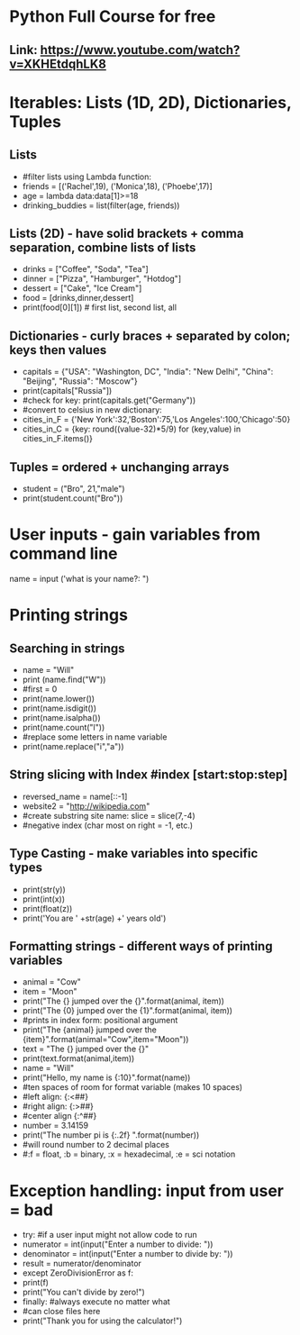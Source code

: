 # Python Full Course for free 
## Link: https://www.youtube.com/watch?v=XKHEtdqhLK8

# Iterables: Lists (1D, 2D), Dictionaries, Tuples
## Lists
* #filter lists using Lambda function: 
* friends = [('Rachel',19), ('Monica',18), ('Phoebe',17)]
* age = lambda data:data[1]>=18
* drinking_buddies = list(filter(age, friends))

## Lists (2D) - have solid brackets + comma separation, combine lists of lists
* drinks = ["Coffee", "Soda", "Tea"]
* dinner = ["Pizza", "Hamburger", "Hotdog"]
* dessert = ["Cake", "Ice Cream"]
* food = [drinks,dinner,dessert]
* print(food[0][1]) # first list, second list, all

## Dictionaries - curly braces + separated by colon; keys then values
* capitals = {"USA": "Washington, DC", "India": "New Delhi", "China": "Beijing", "Russia": "Moscow"}
* print(capitals["Russia"])
* #check for key: print(capitals.get("Germany"))
* #convert to celsius in new dictionary:
* cities_in_F = {'New York':32,'Boston':75,'Los Angeles':100,'Chicago':50}
* cities_in_C = {key: round((value-32)*5/9) for (key,value) in cities_in_F.items()}

## Tuples = ordered + unchanging arrays
* student = ("Bro", 21,"male")
* print(student.count("Bro"))

# User inputs - gain variables from command line
name = input ('what is your name?: ")

# Printing strings
## Searching in strings
* name = "Will"
* print (name.find("W"))
* #first = 0
* print(name.lower())
* print(name.isdigit())
* print(name.isalpha())
* print(name.count("l"))
* #replace some letters in name variable 
* print(name.replace("i","a"))

## String slicing with Index #index [start:stop:step]
* reversed_name = name[::-1]
* website2 = "http://wikipedia.com"
* #create substring site name: slice = slice(7,-4)
* #negative index (char most on right = -1, etc.)

## Type Casting - make variables into specific types 
* print(str(y))
* print(int(x))
* print(float(z))
* print('You are ' +str(age) +' years old')
## Formatting strings - different ways of printing variables
* animal = "Cow"
* item = "Moon"
* print("The {} jumped over the {}".format(animal, item))
* print("The {0} jumped over the {1}".format(animal, item))
* #prints in index form: positional argument
* print("The {animal} jumped over the {item}".format(animal="Cow",item="Moon"))
* text = "The {} jumped over the {}"
* print(text.format(animal,item))
* name = "Will"
* print("Hello, my name is {:10}".format(name))
* #ten spaces of room for format variable (makes 10 spaces)
* #left align: {:<##}
* #right align: {:>##}
* #center align {:^##}
* number = 3.14159
* print("The number pi is  {:.2f} ".format(number))
* #will round number to 2 decimal places
* #:f = float, :b = binary, :x = hexadecimal, :e = sci notation

# Exception handling: input from user = bad
* try: #if a user input might not allow code to run
* numerator = int(input("Enter a number to divide: "))
* denominator = int(input("Enter a number to divide by: "))
* result = numerator/denominator
* except ZeroDivisionError as f:
* print(f)
* print("You can't divide by zero!")
* finally: #always execute no matter what
* #can close files here
* print("Thank you for using the calculator!")

